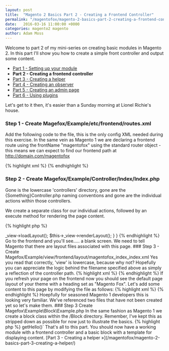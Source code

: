 ```yaml
---
layout: post
title:  "Magento 2 Basics Part 2 - Creating a Frontend Controller"
permalink: "/magentofox/magento-2-basics-part-2-creating-a-frontend-controller/"
date:   2016-03-16 11:00:00 +0000
categories: magento2 magento
author: Adam Moss
---
```


Welcome to part 2 of my mini-series on creating basic modules in Magento 2. In this part I'll show you how to create a simple front controller and output some content.

- [Part 1 - Setting up your module](/magentofox/magento-2-basics-part-1-setting-up-your-module/)
- **Part 2 - Creating a frontend controller**
- [Part 3 - Creating a helper](/magentofox/magento-2-basics-part-3-creating-a-helper/)
- [Part 4 - Creating an observer](/magentofox/magento-2-basics-part-4-creating-an-observer/)
- [Part 5 - Creating an admin page](/magentofox/magento-2-basics-part-5-creating-an-admin-page/)
- [Part 6 - Using plugins](/magentofox/magento-2-basics-part-6-using-plugins/)

Let's get to it then, it's easier than a Sunday morning at Lionel Richie's house.

### Step 1 - Create Magefox/Example/etc/frontend/routes.xml

Add the following code to the file, this is the only config XML needed during this exercise. In the same vein as Magento 1 we are declaring a frontend route using the frontName "magentofox" using the standard router object - this means we can expect to find our frontend path at http://domain.com/magentofox

{% highlight xml %}
<config xmlns:xsi="http://www.w3.org/2001/XMLSchema-instance" xsi:noNamespaceSchemaLocation="urn:magento:framework:App/etc/routes.xsd">
    <router id="standard">
        <route id="magentofox" frontName="magentofox">
            <module name="Magefox_Example" />
        </route>
    </router>
</config>
{% endhighlight %}

### Step 2 - Create Magefox/Example/Controller/Index/Index.php

Gone is the lowercase 'controllers' directory, gone are the {Something}Controller.php naming conventions and gone are the individual actions within those controllers.

We create a separate class for our individual actions, followed by an execute method for rendering the page content.

{% highlight php %}
<?php

namespace Magefox\Example\Controller\Index;

class Index extends \Magento\Framework\App\Action\Action
{
    public function execute()
    {
        $this->_view->loadLayout();
        $this->_view->renderLayout();
    }
}
{% endhighlight %}

Go to the frontend and you'll see..... a blank screen. We need to tell Magento that there are layout files associated with this page.

### Step 3 - Create Magefox/Example/view/frontend/layout/magentofox_index_index.xml

Yes you read that correctly, 'view' is lowercase, because why not? Hopefully you can appreciate the logic behind the filename specified above as simply a reflection of the controller path.

{% highlight xml %}
<page xmlns:xsi="http://www.w3.org/2001/XMLSchema-instance" layout="1column" xsi:noNamespaceSchemaLocation="urn:magento:framework:View/Layout/etc/page_configuration.xsd">
    <head>
        <title>Magento Fox</title>
    </head>
</page>
{% endhighlight %}

If you refresh your page on the frontend now you should see the default page layout of your theme with a heading set as "Magento Fox".

Let's add some content to this page by modifying the file as follows:

{% highlight xml %}
<page xmlns:xsi="http://www.w3.org/2001/XMLSchema-instance" layout="1column" xsi:noNamespaceSchemaLocation="urn:magento:framework:View/Layout/etc/page_configuration.xsd">
    <head>
        <title>Magento Fox</title>
    </head>
    <!-- New content below -->
    <body>
        <referenceContainer name="content">
            <block class="Magefox\Example\Block\Example" name="magefox.example"
                   template="magefox/example.phtml" />
        </referenceContainer>
    </body>
</page>
{% endhighlight %}

Hoepfully for seasoned Magento 1 developers this is looking very familiar. We've referenced two files that have not been created yet so let's make them.

### Step 3 Create Magefox\Example\Block\Example.php

In the same fashion as Magento 1 we create a block class within the /Block directory. Remember, I've kept this as stripped down as possible for now just to illustrate the basics.

{% highlight php %}
<?php
namespace Magefox\Example\Block;

use Magento\Framework\View\Element\Template;

class Example extends Template
{
    public function getHello()
    {
        return "Hello World";
    }
}
{% endhighlight %}

### Step 4 - Create Magefox/Example/view/frontend/templates/magefox/example.phtml

This is our template file that will render within the content block list as specified in our layout XML earlier. One difference to note is that `$block` rather than `$this` is used to access the class methods, for example `$block->getHello()`

That's all to this part. You should now have a working module with a frontend controller and a basic block with a template for displaying content.

[Part 3 - Creating a helper &raquo;](/magentofox/magento-2-basics-part-3-creating-a-helper/)